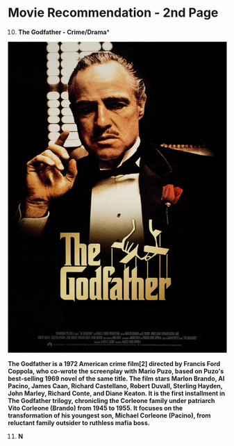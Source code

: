 # Movie Recommendation - 2nd Page

10. **The Godfather - Crime/Drama***

![`The Godfather`](MV5BM2MyNjYxNmUtYTAwNi00MTYxLWJmNWYtYzZlODY3ZTk3OTFlXkEyXkFqcGdeQXVyNzkwMjQ5NzM@._V1_.jpg)



**The Godfather is a 1972 American crime film[2] directed by Francis Ford Coppola, who co-wrote the screenplay with Mario Puzo, based on Puzo's best-selling 1969 novel of the same title. The film stars Marlon Brando, Al Pacino, James Caan, Richard Castellano, Robert Duvall, Sterling Hayden, John Marley, Richard Conte, and Diane Keaton. It is the first installment in The Godfather trilogy, chronicling the Corleone family under patriarch Vito Corleone (Brando) from 1945 to 1955. It focuses on the transformation of his youngest son, Michael Corleone (Pacino), from reluctant family outsider to ruthless mafia boss.**



11. **N**

